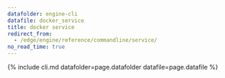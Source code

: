 ```yaml
---
datafolder: engine-cli
datafile: docker_service
title: docker service
redirect_from:
  - /edge/engine/reference/commandline/service/
no_read_time: true
---
```

<!--
Sorry, but the contents of this page are automatically generated from
Docker's source code. If you want to suggest a change to the text that appears
here, you'll need to find the string by searching this repo:

https://github.com/docker/cli
-->

{% include cli.md datafolder=page.datafolder datafile=page.datafile %}
